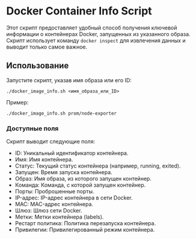 # Docker Container Info Script
Этот скрипт предоставляет удобный способ получения ключевой информации о контейнерах Docker, запущенных из указанного образа. Скрипт использует команду `docker inspect` для извлечения данных и выводит только самое важное.

## Использование
Запустите скрипт, указав имя образа или его ID:
```
./docker_image_info.sh <имя_образа_или_ID>
```
Пример:
```
./docker_image_info.sh prom/node-exporter
```
### Доступные поля
Скрипт выводит следующие поля:
- ID: Уникальный идентификатор контейнера.
- Имя: Имя контейнера.
- Статус: Текущий статус контейнера (например, running, exited).
- Запущен: Время запуска контейнера.
- Образ: Имя образа, из которого запущен контейнер.
- Команда: Команда, с которой запущен контейнер.
- Порты: Проброшенные порты.
- IP-адрес: IP-адрес контейнера в сети Docker.
- MAC: MAC-адрес контейнера.
- Шлюз: Шлюз сети Docker.
- Метки: Метки контейнера (labels).
- Рестарт политика: Политика перезапуска контейнера.
- Привилегии: Привилегированный режим контейнера.
